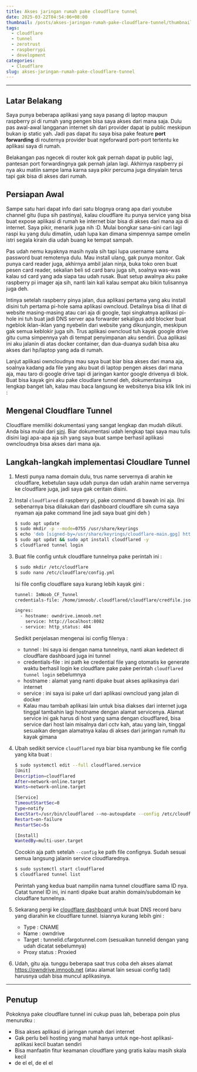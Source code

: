 ```yaml
---
title: Akses jaringan rumah pake cloudflare tunnel
date: 2025-03-22T04:54:06+08:00
thumbnail: /posts/akses-jaringan-rumah-pake-cloudflare-tunnel/thumbnail.png
tags:
  - cloudflare
  - tunnel
  - zerotrust
  - raspberrypi
  - development
categories:
  - Cloudflare
slug: akses-jaringan-rumah-pake-cloudflare-tunnel
---
```


----------

## Latar Belakang

Saya punya beberapa aplikasi yang saya pasang di laptop maupun raspberry pi di rumah yang pengen bisa saya akses dari mana saja. Dulu  pas awal-awal langganan internet sih dari provider dapat ip public meskipun bukan ip static yah. Jadi pas dapat itu saya bisa pake feature **port forwarding** di routernya provider buat ngeforward port-port tertentu ke aplikasi saya di rumah.
<!--more-->
Belakangan pas ngecek di router kok gak pernah dapat ip public lagi, pantesan port forwardingnya gak pernah jalan lagi. Akhirnya raspberry pi nya aku matiin sampe lama karna saya pikir percuma juga dinyalain terus tapi gak bisa di akses dari rumah.

## Persiapan Awal

Sampe satu hari dapat info dari satu blognya orang apa dari youtube channel gitu (lupa sih pastinya), kalau cloudflare itu punya service yang bisa buat expose aplikasi di rumah ke internet biar bisa di akses dari mana aja di internet. Saya pikir, menarik juga nih :D. Mulai bongkar sana-sini cari lagi raspi ku yang dulu dimatiin, udah lupa kan dimana simpennya sampe omelin istri segala kirain dia udah buang ke tempat sampah. 

Pas udah nemu kayaknya masih nyala sih tapi lupa username sama password buat remotenya dulu.
Mau install ulang, gak punya monitor. Gak punya card reader juga, akhirnya ambil jalan ninja, buka toko oren buat pesen card reader, sekalian beli sd card baru juga sih, soalnya was-was kalau sd card yang ada siapa tau udah rusak. Buat setup awalnya aku pake raspberry pi imager aja sih, nanti lain kali kalau sempat aku bikin tulisannya juga deh.

Intinya setelah raspberry pinya jalan, dua aplikasi pertama yang aku install disini tuh pertama pi-hole sama aplikasi owncloud. Detailnya bisa di lihat di website masing-masing atau cari aja di google, tapi singkatnya aplikasi pi-hole ini tuh buat jadi DNS server apa forwarder sekaligus add blocker buat ngeblok iklan-iklan yang nyebelin dari website yang dikunjungin, meskipun gak semua keblokir juga sih. Trus aplikasi owncloud tuh kayak google drive gitu cuma simpennya yah di tempat penyimpanan aku sendiri. Dua aplikasi ini aku jalanin di atas docker container, dan dua-duanya sudah bisa aku akses dari hp/laptop yang ada di rumah.

Lanjut aplikasi owncloudnya mau saya buat biar bisa akses dari mana aja, soalnya kadang ada file yang aku buat di laptop pengen akses dari mana aja, mau taro di google drive tapi di jaringan  kantor google drivenya di blok. Buat bisa kayak gini aku pake cloudlare tunnel deh, dokumentasinya lengkap banget lah, kalau mau baca langsung ke websitenya bisa klik link ini : 

## Mengenal Cloudflare Tunnel

Cloudflare memiliki dokumentasi yang sangat lengkap dan mudah diikuti. Anda bisa mulai dari [sini](https://developers.cloudflare.com/cloudflare-one/connections/connect-networks/). Biar dokumentasi udah lengkap tapi saya mau tulis disini lagi apa-apa aja sih yang saya buat sampe berhasil aplikasi owncloudnya bisa akses dari mana aja. 

## Langkah-langkah implementasi Cloudlare Tunnel

1.  Mesti punya nama domain dulu, trus name servernya di arahin ke cloudflare, kebetulan saya udah punya dan udah arahin name servernya ke cloudflare juga, jadi saya gak ceritain disini.
2.  Instal  `cloudflared`  di raspberry pi, pake command di bawah ini aja. (Ini sebenarnya bisa dilakukan dari dashboard cloudflare sih cuma saya nyaman aja pake command line jadi saya buat gini deh )
    ```bash
    $ sudo apt update
    $ sudo mkdir -p --mode=0755 /usr/share/keyrings
    $ echo 'deb [signed-by=/usr/share/keyrings/cloudflare-main.gpg] https://pkg.cloudflare.com/cloudflared bookworm main' | sudo tee /etc/apt/sources.list.d/cloudflared.list
    $ sudo apt updat && sudo apt install cloudflared -y
    $ cloudflared tunnel login
    ```
3.  Buat file config untuk cloudflare tunnelnya pake perintah ini :
    ```bash
    $ sudo mkdir /etc/cloudflare
    $ sudo nano /etc/cloudflare/config.yml
    ```
    Isi file config cloudflare saya kurang lebih kayak gini :
    ```bash
    tunnel: ImNoob_CF_Tunnel
    credentials-file: /home/imnoob/.cloudflared/cloudflare/credfile.json

    ingres:
      - hostname: owndrive.imnoob.net
        service: http://localhost:8082
      - service: http_status: 404
    ```
    Sedikit penjelasan mengenai isi config filenya :
    - tunnel : Ini saya isi dengan nama tunnelnya, nanti akan kedetect di cloudflare dashboard juga ini tunnel
    - credentials-file : ini path ke credential file yang otomatis ke generate waktu berhasil login ke cloudflare pake pake perintah `cloudflared tunnel login` sebelumnya
    - hostname : alamat yang nanti dipake buat akses aplikasinya dari internet
    - service : ini saya  isi pake url dari aplikasi owncloud yang jalan di docker
    - Kalau mau tambah aplikasi lain untuk bisa diakses dari internet juga tinggal tambahin lagi hostname dengan alamat servicenya. Alamat service ini gak harus di host yang sama dengan cloudflared, bisa service dari host lain misalnya dari cctv kah, atau yang lain, tinggal sesuaikan dengan alamatnya kalau di akses dari jaringan rumah itu kayak gimana
4.  Ubah sedikit service `cloudflared` nya biar bisa nyambung ke file config yang kita buat :
    ```bash
    $ sudo systemctl edit --full cloudflared.service
    [Unit]
    Description=cloudflared
    After=network-online.target
    Wants=network-online.target

    [Service]
    TimeoutStartSec=0
    Type=notify
    ExecStart=/usr/bin/cloudflared --no-autoupdate --config /etc/cloudflared/config.yml tunnel run
    Restart=on-failure
    RestartSec=5s

    [Install]
    WantedBy=multi-user.target
    ```
    Cocokin aja path setelah `--config` ke path file confignya. Sudah sesuai semua langsung jalanin service cloudflarednya.
    ```bash
    $ sudo systemctl start cloudflared
    $ cloudflared tunnel list
    ```
    Perintah yang kedua buat nampilin nama tunnel cloudflare sama ID nya. Catat tunnel ID ini, ini nanti dipake buat arahin domain/subdomain ke cloudflare tunnelnya.

5.  Sekarang pergi ke [cloudflare dashboard](https://dash.cloudflare.com/) untuk buat DNS record baru yang diarahin ke cloudflare tunnel. Isiannya kurang lebih gini :
    - Type : CNAME
    - Name : owndrive
    - Target : tunnelid.cfargotunnel.com (sesuaikan tunnelid dengan yang udah dicatat sebelumnya)
    - Proxy status : Proxied
6.  Udah, gitu aja. tunggu beberapa saat trus coba deh akses alamat https://owndrive.imnoob.net (atau alamat lain sesuai config tadi) harusnya udah bisa muncul aplikasinya.

----------

## Penutup

Pokoknya pake cloudflare tunnel ini cukup puas lah, beberapa poin plus menurutku :
- Bisa akses aplikasi di jaringan rumah dari internet
- Gak perlu beli hosting yang mahal hanya untuk nge-host aplikasi-aplikasi kecil buatan sendiri 
- Bisa manfaatin fitur keamanan cloudflare yang gratis kalau masih skala kecil
- de el el, de el el

